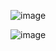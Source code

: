 ![image](https://github.com/user-attachments/assets/5aeff7e9-e26d-4afd-a648-81de80a07781)

![image](https://github.com/user-attachments/assets/0abe0749-c0d0-498a-868c-06eb7f5f0335)
